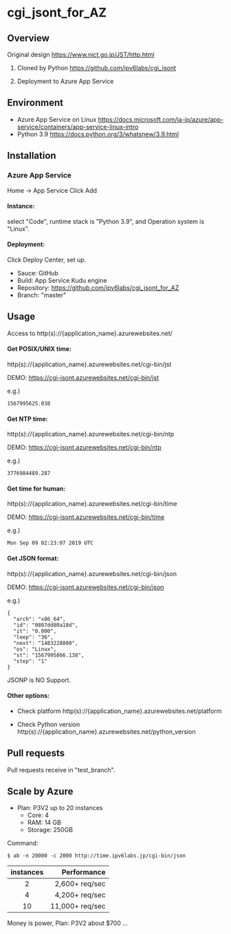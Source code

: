 # cgi_jsont_for_AZ


## Overview

Original design https://www.nict.go.jp/JST/http.html

1. Cloned by Python https://github.com/ipv6labs/cgi_jsont

2. Deployment to Azure App Service


## Environment

- Azure App Service on Linux    https://docs.microsoft.com/ja-jp/azure/app-service/containers/app-service-linux-intro
- Python 3.9    https://docs.python.org/3/whatsnew/3.9.html


## Installation

### Azure App Service

Home -> App Service   Click Add

#### Instance:

select "Code", runtime stack is "Python 3.9", and Operation system is "Linux".

#### Deployment:

Click Deploy Center, set up.

- Sauce: GitHub
- Build: App Service Kudu engine
- Repository: https://github.com/ipv6labs/cgi_jsont_for_AZ
- Branch: "master"

## Usage

Access to http(s)://{application_name}.azurewebsites.net/

#### Get POSIX/UNIX time:

http(s)://{application_name}.azurewebsites.net/cgi-bin/jst

DEMO: https://cgi-jsont.azurewebsites.net/cgi-bin/jst

e.g.)
```
1567995625.038
```

#### Get NTP time:

http(s)://{application_name}.azurewebsites.net/cgi-bin/ntp

DEMO: https://cgi-jsont.azurewebsites.net/cgi-bin/ntp

e.g.)
```
3776984489.287
```

#### Get time for human:

http(s)://{application_name}.azurewebsites.net/cgi-bin/time

DEMO: https://cgi-jsont.azurewebsites.net/cgi-bin/time

e.g.)
```
Mon Sep 09 02:23:07 2019 UTC
```

#### Get JSON format:

http(s)://{application_name}.azurewebsites.net/cgi-bin/json

DEMO: https://cgi-jsont.azurewebsites.net/cgi-bin/json

e.g.)
```
{
  "arch": "x86_64",
  "id": "0807dd80a18d",
  "it": "0.000",
  "leep": "36",
  "next": "1483228800",
  "os": "Linux",
  "st": "1567995866.138",
  "step": "1"
}
```

JSONP is NO Support.


#### Other options:

- Check platform http(s)://{application_name}.azurewebsites.net/platform

- Check Python version http(s)://{application_name}.azurewebsites.net/python_version


## Pull requests

Pull requests receive in "test_branch".

## Scale by Azure

- Plan: P3V2 up to 20 instances
  - Core: 4
  - RAM: 14 GB
  - Storage: 250GB

Command:
~~~
$ ab -n 20000 -c 2000 http://time.ipv6labs.jp/cgi-bin/json
~~~

|instances|    Performance|
:---:|---: 
|        2| 2,600+ req/sec|
|        4| 4,200+ req/sec|
|       10|11,000+ req/sec|

Money is power, Plan: P3V2 about $700 ...
